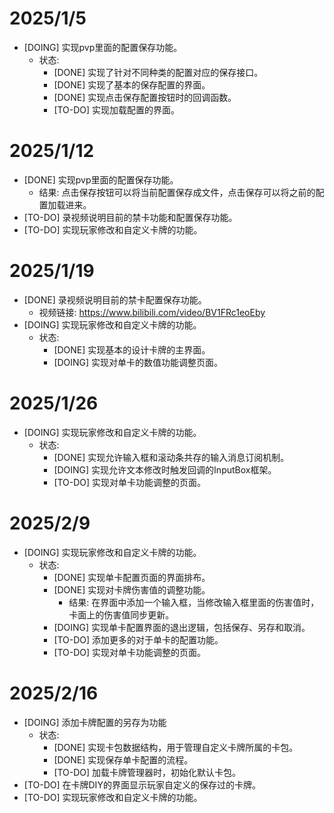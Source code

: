 # 2025/1/5
- [DOING] 实现pvp里面的配置保存功能。
	- 状态: 
		- [DONE] 实现了针对不同种类的配置对应的保存接口。
		- [DONE] 实现了基本的保存配置的界面。
		- [DONE] 实现点击保存配置按钮时的回调函数。
		- [TO-DO] 实现加载配置的界面。

# 2025/1/12
- [DONE] 实现pvp里面的配置保存功能。
	- 结果: 点击保存按钮可以将当前配置保存成文件，点击保存可以将之前的配置加载进来。
- [TO-DO] 录视频说明目前的禁卡功能和配置保存功能。
- [TO-DO] 实现玩家修改和自定义卡牌的功能。

# 2025/1/19
- [DONE] 录视频说明目前的禁卡配置保存功能。
	- 视频链接: https://www.bilibili.com/video/BV1FRc1eoEby
- [DOING] 实现玩家修改和自定义卡牌的功能。
	- 状态:
		- [DONE] 实现基本的设计卡牌的主界面。
		- [DOING] 实现对单卡的数值功能调整页面。

# 2025/1/26
- [DOING] 实现玩家修改和自定义卡牌的功能。
	- 状态:
		- [DONE] 实现允许输入框和滚动条共存的输入消息订阅机制。
		- [DOING] 实现允许文本修改时触发回调的InputBox框架。 
		- [TO-DO] 实现对单卡功能调整的页面。 

# 2025/2/9
- [DOING] 实现玩家修改和自定义卡牌的功能。
	- 状态:
		- [DONE] 实现单卡配置页面的界面排布。
		- [DONE] 实现对卡牌伤害值的调整功能。
			- 结果: 在界面中添加一个输入框，当修改输入框里面的伤害值时，卡面上的伤害值同步更新。
		- [DOING] 实现单卡配置界面的退出逻辑，包括保存、另存和取消。
		- [TO-DO] 添加更多的对于单卡的配置功能。
		- [TO-DO] 实现对单卡功能调整的页面。 

# 2025/2/16
- [DOING] 添加卡牌配置的另存为功能
	- 状态:
		- [DONE] 实现卡包数据结构，用于管理自定义卡牌所属的卡包。
		- [DONE] 实现保存单卡配置的流程。
		- [TO-DO] 加载卡牌管理器时，初始化默认卡包。
- [TO-DO] 在卡牌DIY的界面显示玩家自定义的保存过的卡牌。
- [TO-DO] 实现玩家修改和自定义卡牌的功能。